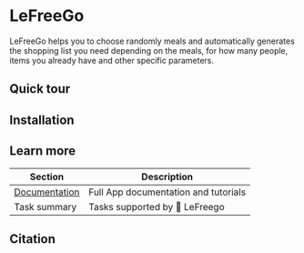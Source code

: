 # LeFreeGo
 LeFreeGo helps you to choose randomly meals and automatically generates the shopping list you need depending on the meals, for how many people, items you already have and other specific parameters.
 
## Quick tour

## Installation

## Learn more

| Section | Description |
|-|-|
| [Documentation](https://lefreego.readthedocs.io/en/latest/) | Full App documentation and tutorials |
| Task summary | Tasks supported by 🤗 LeFreego |

## Citation
